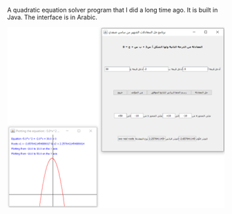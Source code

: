 A quadratic equation solver program that I did a long time ago. It is built in Java. The interface is in Arabic.

![snapshot](snapshot.PNG)

